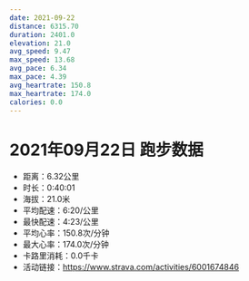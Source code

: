 ```yaml
---
date: 2021-09-22
distance: 6315.70
duration: 2401.0
elevation: 21.0
avg_speed: 9.47
max_speed: 13.68
avg_pace: 6.34
max_pace: 4.39
avg_heartrate: 150.8
max_heartrate: 174.0
calories: 0.0
---
```


# 2021年09月22日 跑步数据

- 距离：6.32公里
- 时长：0:40:01
- 海拔：21.0米
- 平均配速：6:20/公里
- 最快配速：4:23/公里
- 平均心率：150.8次/分钟
- 最大心率：174.0次/分钟
- 卡路里消耗：0.0千卡
- 活动链接：https://www.strava.com/activities/6001674846

